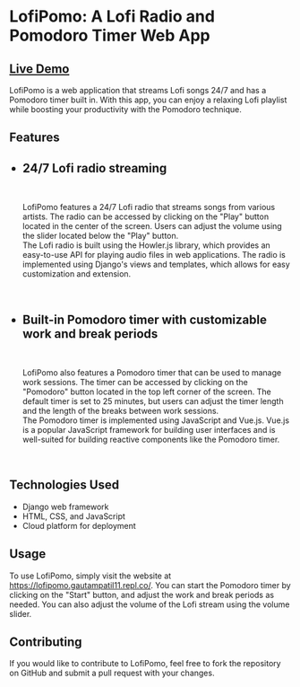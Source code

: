 
  <h1>LofiPomo: A Lofi Radio and Pomodoro Timer Web App</h1>
  <h2> <a href="https://lofipomo.gautampatil11.repl.co/">Live Demo</a></h2>
  <p>LofiPomo is a web application that streams Lofi songs 24/7 and has a Pomodoro timer built in. With this app, you can enjoy a relaxing Lofi playlist while boosting your productivity with the Pomodoro technique.</p>
  <h2>Features</h2>
  <ul>
 <h2><li>24/7 Lofi radio streaming</li></h2>
 <br>
     <p>LofiPomo features a 24/7 Lofi radio that streams songs from various artists. The radio can be accessed by clicking on the "Play" button located in the center of the screen. Users can adjust the volume using the slider located below the "Play" button.
<br>
The Lofi radio is built using the Howler.js library, which provides an easy-to-use API for playing audio files in web applications. The radio is implemented using Django's views and templates, which allows for easy customization and extension.
 </p>
      <br>
 <h2><li>Built-in Pomodoro timer with customizable work and break periods</li></h2>
 <br>
 <p>
 LofiPomo also features a Pomodoro timer that can be used to manage work sessions. The timer can be accessed by clicking on the "Pomodoro" button located in the top left corner of the screen. The default timer is set to 25 minutes, but users can adjust the timer length and the length of the breaks between work sessions.
<br>
The Pomodoro timer is implemented using JavaScript and Vue.js. Vue.js is a popular JavaScript framework for building user interfaces and is well-suited for building reactive components like the Pomodoro timer.
 </p>
 <br>
  </ul>
  <h2>Technologies Used</h2>
  <ul>
    <li>Django web framework</li>
    <li>HTML, CSS, and JavaScript</li>
    <li>Cloud platform for deployment</li>
  </ul>
  <h2>Usage</h2>
  <p>To use LofiPomo, simply visit the website at <a href="https://lofipomo.gautampatil11.repl.co/">https://lofipomo.gautampatil11.repl.co/</a>. You can start the Pomodoro timer by clicking on the "Start" button, and adjust the work and break periods as needed. You can also adjust the volume of the Lofi stream using the volume slider.</p>
  <h2>Contributing</h2>
  <p>If you would like to contribute to LofiPomo, feel free to fork the repository on GitHub and submit a pull request with your changes.</p>

